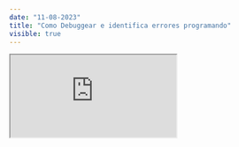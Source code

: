 ```yaml
---
date: "11-08-2023"
title: "Como Debuggear e identifica errores programando"
visible: true
---
```

<iframe src="https://www.youtube.com/embed/Be_4Z3Ax1po" allowfullscreen></iframe>
